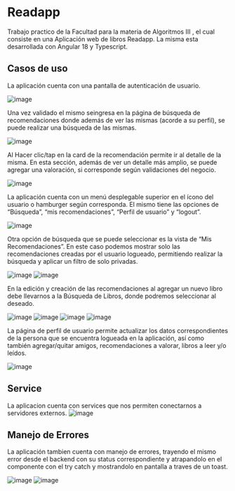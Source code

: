 # Readapp

Trabajo practico de la Facultad para la materia de Algoritmos III , el cual consiste en una Aplicación web de libros Readapp. La misma esta desarrollada con Angular 18 y Typescript.

## Casos de uso

La aplicación cuenta con una pantalla de autenticación de usuario. 

![image](https://github.com/user-attachments/assets/54cbd3ab-b5e4-4584-a09e-c0f00df5b98d)

Una vez validado el mismo seingresa en la página de búsqueda de recomendaciones donde además de ver las mismas (acorde a su perfil), se puede realizar una búsqueda de las mismas.

![image](https://github.com/user-attachments/assets/2ef4db54-d5a1-4f8a-886d-21b2b7939738)

Al Hacer clic/tap en la card de la recomendación permite ir al detalle de la misma. En esta sección, además de ver un detalle más amplio, se puede agregar una valoración, si corresponde según validaciones del negocio. 

![image](https://github.com/user-attachments/assets/05c7f0eb-c368-4f2f-93c6-62e3650d985e)

La aplicación cuenta con un menú desplegable superior en el ícono del usuario o hamburger según corresponda. El mismo tiene las opciones de “Búsqueda”, “mis recomendaciones”, “Perfil de usuario” y “logout”.

![image](https://github.com/user-attachments/assets/4bb27a03-ff7e-4900-8bb1-b446cacadf8e)

Otra opción de búsqueda que se puede seleccionar es la vista de “Mis Recomendaciones”. En este caso podemos mostrar solo las recomendaciones creadas por el usuario logueado, permitiendo realizar la búsqueda y aplicar un filtro de solo privadas. 

![image](https://github.com/user-attachments/assets/4c5a2844-a439-4a19-b35d-6f887825c66a)
![image](https://github.com/user-attachments/assets/c7649218-fc2e-486d-9fb9-4f1bb87925c8)

En la edición y creación de las recomendaciones al agregar un nuevo libro debe llevarnos a la Búsqueda de Libros, donde podremos seleccionar al deseado.

![image](https://github.com/user-attachments/assets/71ac7bd5-1a86-4d3f-b464-5be351c13987)
![image](https://github.com/user-attachments/assets/22d6f418-a627-44c7-a9ca-9798f63f2931)
![image](https://github.com/user-attachments/assets/fa2697ea-1d0a-4b6e-ac40-853a18d48542)
![image](https://github.com/user-attachments/assets/2483753d-c7de-4c50-9ef1-a8f025f3e5c8)

La página de perfil de usuario permite actualizar los datos correspondientes de la persona que se encuentra logueada en la aplicación, así como también agregar/quitar amigos, recomendaciones a valorar, libros a leer y/o leídos.

![image](https://github.com/user-attachments/assets/3b5d11cb-42b5-4e1d-ac22-06e77161c0cb)

## Service

La aplicacion cuenta con services que nos permiten conectarnos a servidores externos.
![image](https://github.com/user-attachments/assets/7e6b31bd-897f-4fb3-875d-a1587da5c335)

## Manejo de Errores

La aplicación tambien cuenta con manejo de errores, trayendo el mismo error desde el backend con su status correspondiente y atrapandolo en el componente con el try catch y mostrandolo en pantalla a traves de un toast.

![image](https://github.com/user-attachments/assets/369da2bd-e877-4f96-80f9-4f1823f4f617)
![image](https://github.com/user-attachments/assets/d551d116-0119-42e2-a5c5-598bd6c3dd1d)






